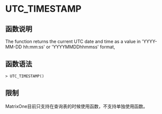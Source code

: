 # **UTC_TIMESTAMP**

## **函数说明**

The function returns the current UTC date and time as a value in 'YYYY-MM-DD hh:mm:ss' or 'YYYYMMDDhhmmss' format,


## **函数语法**

```
> UTC_TIMESTAMP()
```

## **限制**
MatrixOne目前只支持在查询表的时候使用函数，不支持单独使用函数。
